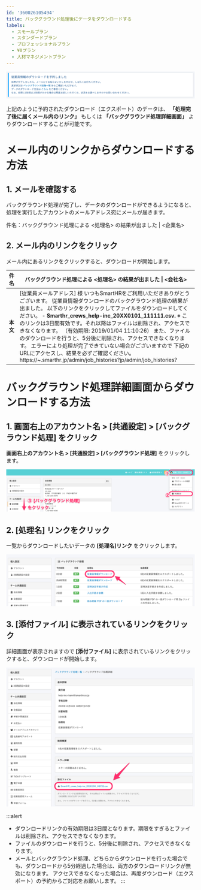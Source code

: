 ```yaml
---
id: '360026105494'
title: バックグラウンド処理後にデータをダウンロードする
labels:
  - スモールプラン
  - スタンダードプラン
  - プロフェッショナルプラン
  - ¥0プラン
  - 人材マネジメントプラン
---
```

![__________2019-12-04_14.07.34.png](./__________2019-12-04_14.07.34.png)

上記のように予約されたダウンロード（エクスポート）のデータは、 **「処理完了後に届くメール内のリンク」** もしくは **「バックグラウンド処理詳細画面」** よりダウンロードすることが可能です。

# メール内のリンクからダウンロードする方法

## 1\. メールを確認する

バックグラウンド処理が完了し、データのダウンロードができるようになると、処理を実行したアカウントのメールアドレス宛にメールが届きます。

件名：バックグラウンド処理による <処理名> の結果が出ました | <企業名>

## 2\. メール内のリンクをクリック

メール内にあるリンクをクリックすると、ダウンロードが開始します。

| **件名** | バックグラウンド処理による <処理名> の結果が出ました \| <会社名> |
| --- | --- |
| **本文** |   \[従業員メールアドレス\] 様  いつもSmartHRをご利用いただきありがとうございます。  従業員情報ダウンロードのバックグラウンド処理の結果が出ました。  以下のリンクをクリックしてファイルをダウンロードしてください。  - **Smarthr\_crews\_help-inc\_20XX0101\_111111.csv.**  ※ このリンクは3日間有効です。それ以降はファイルは削除され、アクセスできなくなります。  （有効期限: 2019/01/04 11:10:26）  また、ファイルのダウンロードを行うと、5分後に削除され、アクセスできなくなります。  エラーにより処理が完了できていない場合がございますので  下記のURLにアクセスし、結果を必ずご確認ください。  https://~.smarthr.jp/admin/job\_histories?jp/admin/job\_histories?   |

# バックグラウンド処理詳細画面からダウンロードする方法

## 1\. 画面右上のアカウント名 > \[共通設定\] > \[バックグラウンド処理\] をクリック

**画面右上のアカウント名 > \[共通設定\] > \[バックグラウンド処理\]** をクリックします。

![image6.png](./image6.png)

## 2\. \[処理名\] リンクをクリック

一覧からダウンロードしたいデータの **\[処理名\]リンク** をクリックします。

![image7.png](./image7.png)

## 3\. \[添付ファイル\] に表示されているリンクをクリック

詳細画面が表示されますので **\[添付ファイル\]** に表示されているリンクをクリックすると、ダウンロードが開始します。

![image8.png](./image8.png)

:::alert
- ダウンロードリンクの有効期限は3日間となります。期限をすぎるとファイルは削除され、アクセスできなくなります。
- ファイルのダウンロードを行うと、5分後に削除され、アクセスできなくなります。
- メールとバックグラウンド処理、どちらからダウンロードを行った場合でも、ダウンロードから5分経過した場合は、両方のダウンロードリンクが無効になります。
アクセスできなくなった場合は、再度ダウンロード（エクスポート）の予約からご対応をお願いします。
:::
